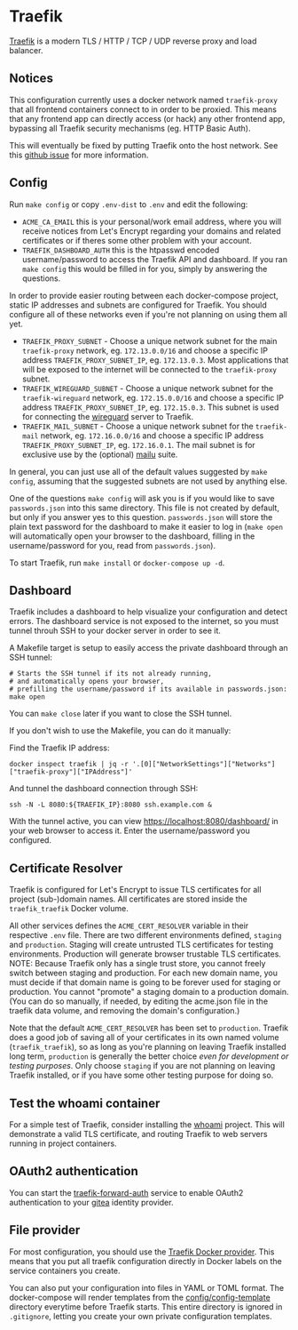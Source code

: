 # Traefik

[Traefik](https://github.com/traefik/traefik) is a modern
TLS / HTTP / TCP / UDP reverse proxy and load balancer.

## Notices

This configuration currently uses a docker network named `traefik-proxy` that
all frontend containers connect to in order to be proxied. This means that any
frontend app can directly access (or hack) any other frontend app, bypassing all
Traefik security mechanisms (eg. HTTP Basic Auth).

This will eventually be fixed by putting Traefik onto the host network. See this
[github issue](https://github.com/EnigmaCurry/d.rymcg.tech/issues/7) for more
information.

## Config

Run `make config` or copy `.env-dist` to `.env` and edit the following:

 * `ACME_CA_EMAIL` this is your personal/work email address, where you will
   receive notices from Let's Encrypt regarding your domains and related
   certificates or if theres some other problem with your account.
 * `TRAEFIK_DASHBOARD_AUTH` this is the htpasswd encoded username/password to
   access the Traefik API and dashboard. If you ran `make config` this would be
   filled in for you, simply by answering the questions.
   
In order to provide easier routing between each docker-compose project, static
IP addresses and subnets are configured for Traefik. You should configure all of
these networks even if you're not planning on using them all yet.

 * `TRAEFIK_PROXY_SUBNET` - Choose a unique network subnet for the main
   `traefik-proxy` network, eg. `172.13.0.0/16` and choose a specific IP address
   `TRAEFIK_PROXY_SUBNET_IP`, eg. `172.13.0.3`. Most applications that will be
   exposed to the internet will be connected to the `traefik-proxy` subnet.
 * `TRAEFIK_WIREGUARD_SUBNET` - Choose a unique network subnet for the
   `traefik-wireguard` network, eg. `172.15.0.0/16` and choose a specific IP
   address `TRAEFIK_PROXY_SUBNET_IP`, eg. `172.15.0.3`. This subnet is used for
   connecting the [wireguard](../wireguard) server to Traefik.
 * `TRAEFIK_MAIL_SUBNET` - Choose a unique network subnet for the `traefik-mail`
   network, eg. `172.16.0.0/16` and choose a specific IP address
   `TRAEFIK_PROXY_SUBNET_IP`, eg. `172.16.0.1`. The mail subnet is for exclusive
   use by the (optional) [mailu](../mailu) suite.

In general, you can just use all of the default values suggested by `make
config`, assuming that the suggested subnets are not used by anything else.

One of the questions `make config` will ask you is if you would like to save
`passwords.json` into this same directory. This file is not created by default,
but only if you answer yes to this question. `passwords.json` will store the
plain text password for the dashboard to make it easier to log in (`make open`
will automatically open your browser to the dashboard, filling in the
username/password for you, read from `passwords.json`).

To start Traefik, run `make install` or `docker-compose up -d`.

## Dashboard

Traefik includes a dashboard to help visualize your configuration and detect
errors. The dashboard service is not exposed to the internet, so you must tunnel
throuh SSH to your docker server in order to see it. 

A Makefile target is setup to easily access the private dashboard through an SSH
tunnel:

```
# Starts the SSH tunnel if its not already running, 
# and automatically opens your browser, 
# prefilling the username/password if its available in passwords.json:
make open
```

You can `make close` later if you want to close the SSH tunnel.

If you don't wish to use the Makefile, you can do it manually:

Find the Traefik IP address:

```
docker inspect traefik | jq -r '.[0]["NetworkSettings"]["Networks"]["traefik-proxy"]["IPAddress"]'
```

And tunnel the dashboard connection through SSH:

```
ssh -N -L 8080:${TRAEFIK_IP}:8080 ssh.example.com &
```

With the tunnel active, you can view
[https://localhost:8080/dashboard/](https://localhost:8080/dashboard/) in your
web browser to access it. Enter the username/password you configured.

## Certificate Resolver

Traefik is configured for Let's Encrypt to issue TLS certificates for all
project (sub-)domain names. All certificates are stored inside the
`traefik_traefik` Docker volume.

All other services defines the `ACME_CERT_RESOLVER` variable in their respective
`.env` file. There are two different environments defined, `staging` and
`production`. Staging will create untrusted TLS certificates for testing
environments. Production will generate browser trustable TLS certificates. NOTE:
Because Traefik only has a single trust store, you cannot freely switch between
staging and production. For each new domain name, you must decide if that domain
name is going to be forever used for staging or production. You cannot "promote"
a staging domain to a production domain. (You can do so manually, if needed, by
editing the acme.json file in the traefik data volume, and removing the domain's
configuration.)

Note that the default `ACME_CERT_RESOLVER` has been set to `production`. Traefik
does a good job of saving all of your certificates in its own named volume
(`traefik_traefik`), so as long as you're planning on leaving Traefik installed
long term, `production` is generally the better choice *even for development or
testing purposes*. Only choose `staging` if you are not planning on leaving
Traefik installed, or if you have some other testing purpose for doing so.

## Test the whoami container

For a simple test of Traefik, consider installing the [whoami](../whoami)
project. This will demonstrate a valid TLS certificate, and routing Traefik to
web servers running in project containers.


## OAuth2 authentication

You can start the [traefik-forward-auth](../traefik-forward-auth) service to
enable OAuth2 authentication to your [gitea](../gitea) identity provider.

## File provider

For most configuration, you should use the [Traefik Docker
provider](https://doc.traefik.io/traefik/providers/docker/). This means that you
put all traefik configuration directly in Docker labels on the service
containers you create.

You can also put your configuration into files in YAML or TOML format. The
docker-compose will render templates from the
[config/config-template](config/config-template) directory everytime before
Traefik starts. This entire directory is ignored in `.gitignore`, letting you
create your own private configuration templates.
